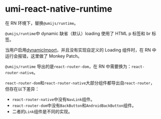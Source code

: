 # umi-react-native-runtime

在 RN 环境下，替换`@umijs/runtime`。

`@umijs/runtime`中 dynamic 缺省（默认）loading 使用了 HTML p 标签和 br 标签。

当用户启用[dynamicImport](https://umijs.org/config#dynamicimport)，并且没有实现自定义的 Loading 组件时，在 RN 中运行会报错，这里做了 Monkey Patch。

`@umijs/runtime` 导出的是`react-router-dom`，在 RN 中需要换为：`react-router-native`。

`react-router-dom`和`react-router-native`大部分组件都导出自`react-router`，但存在以下差异：

- `react-router-native`中没有`NavLink`组件。
- `react-router-dom`中没有`BackButton`和`AndroidBackButton`组件。
- 二者的`Link`组件是不同的实现。
